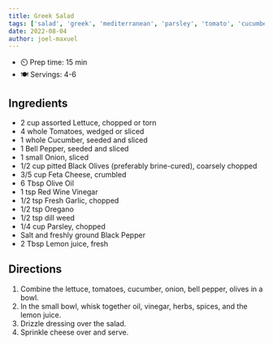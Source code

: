 ```yaml
---
title: Greek Salad
tags: ['salad', 'greek', 'mediterranean', 'parsley', 'tomato', 'cucumber']
date: 2022-08-04
author: joel-maxuel
---
```


- ⏲️ Prep time: 15 min
- 🍽️ Servings: 4-6

## Ingredients

- 2 cup assorted Lettuce, chopped or torn
- 4 whole Tomatoes, wedged or sliced
- 1 whole Cucumber, seeded and sliced
- 1 Bell Pepper, seeded and sliced
- 1 small Onion, sliced
- 1/2 cup pitted Black Olives (preferably brine-cured), coarsely chopped
- 3/5 cup Feta Cheese, crumbled
- 6 Tbsp Olive Oil
- 1 tsp Red Wine Vinegar
- 1/2 tsp Fresh Garlic, chopped
- 1/2 tsp Oregano
- 1/2 tsp dill weed
- 1/4 cup Parsley, chopped
- Salt and freshly ground Black Pepper
- 2 Tbsp Lemon juice, fresh


## Directions

1. Combine the lettuce, tomatoes, cucumber, onion, bell pepper, olives in a bowl.
2. In the small bowl, whisk together oil, vinegar, herbs, spices, and the lemon juice.
3. Drizzle dressing over the salad.
4. Sprinkle cheese over and serve.
